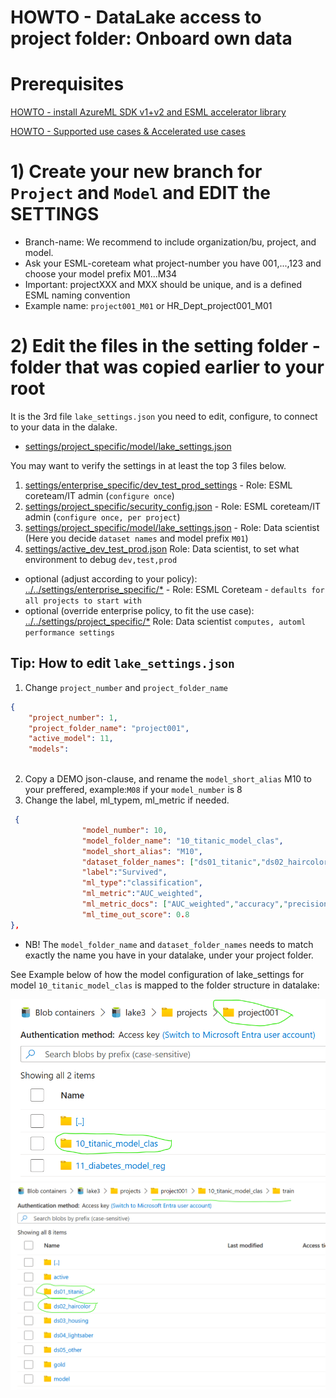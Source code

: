 # HOWTO - DataLake access to project folder: Onboard own data

# Prerequisites 

[HOWTO - install AzureML SDK v1+v2 and ESML accelerator library](../v2/30-39/33-install-azureml-sdk-v1+v2.md)

[HOWTO - Supported use cases & Accelerated use cases](../v2/30-39/33-install-azureml-sdk-v1+v2.md)

# 1) Create your new branch for `Project` and `Model`  and EDIT the SETTINGS

  - Branch-name: We recommend to include organization/bu, project, and model.
  - Ask your ESML-coreteam what project-number you have 001,...,123 and choose your model prefix M01...M34 
  - Important: projectXXX and MXX should be unique, and is a defined ESML naming convention
  - Example name: `project001_M01` or HR_Dept_project001_M01

# 2) Edit the files in the setting folder - folder that was copied earlier to your root
It is the 3rd file `lake_settings.json` you need to edit, configure, to connect to your data in the dalake. 
- [settings/project_specific/model/lake_settings.json](../../../../settings/project_specific/model/lake_settings.json)

You may want to verify the settings in at least the top 3 files below.

  1) [settings/enterprise_specific/dev_test_prod_settings](../../../../settings/enterprise_specific/dev_test_prod_settings.json) - Role: ESML coreteam/IT admin (`configure once`)
  2) [settings/project_specific/security_config.json](../../../../settings/project_specific/security_config.json)  - Role: ESML coreteam/IT admin (`configure once, per project`)
  3) [settings/project_specific/model/lake_settings.json](../../../../settings/project_specific/model/lake_settings.json)   - Role: Data scientist (Here you decide `dataset names` and model prefix `M01`)
  4) [settings/active_dev_test_prod.json](../../../../settings/active_dev_test_prod.json) Role: Data scientist, to set what environment to debug `dev,test,prod`
  - optional (adjust according to your policy): [../../settings/enterprise_specific/*](../../../../settings/enterprise_specific/*) - Role: ESML Coreteam - `defaults for all projects to start with`
  - optional (override enterprise policy, to fit the use case): [../../settings/project_specific/*](../../../../settings/project_specific/*)  Role: Data scientist `computes, automl performance settings` 


## Tip: How to edit `lake_settings.json`
1) Change `project_number` and `project_folder_name`

```json
{
    "project_number": 1,
    "project_folder_name": "project001",
    "active_model": 11,
    "models":
        
```



2) Copy a DEMO json-clause, and rename the `model_short_alias` M10  to your preffered, example:`M08` if your `model_number` is 8
3) Change the label, ml_typem, ml_metric if needed.

```json
 {
                "model_number": 10,
                "model_folder_name": "10_titanic_model_clas",
                "model_short_alias": "M10",
                "dataset_folder_names": ["ds01_titanic","ds02_haircolor","ds03_housing","ds04_lightsaber"],
                "label":"Survived",
                "ml_type":"classification",
                "ml_metric":"AUC_weighted",
                "ml_metric_docs": ["AUC_weighted","accuracy","precision_score_weighted","average_precision_score_weighted","norm_macro_recall"],
                "ml_time_out_score": 0.8
},
```

- NB! The `model_folder_name` and `dataset_folder_names` needs to match exactly the name you have in your datalake, under your project folder. 

See Example below of how the model configuration of lake_settings for model `10_titanic_model_clas` is mapped to the folder structure in datalake: 

![](./images/35-datlake-model-folder.png)
![](./images/35-datlake-dataset-folders.png)

